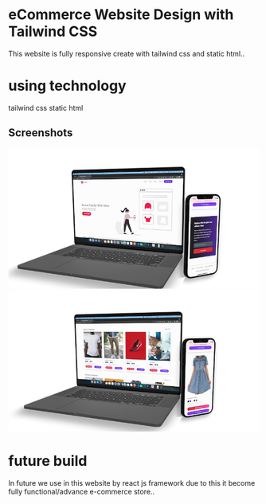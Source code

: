 # eCommerce Website Design with Tailwind CSS

This website is fully responsive create with tailwind css and static html..

# using technology

tailwind css
static html

## Screenshots
![](./web-ui.png)
![](./web-ui1.png)

# future build

In future we use in this website by react js framework due to this it become fully functional/advance e-commerce store..
